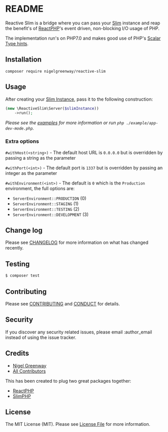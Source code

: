 # README

Reactive Slim is a bridge where you can pass your [Slim](https://www.slimframework.com/) instance and reap the benefit's of [ReactPHP](http://reactphp.org/)'s event driven, non-blocking I/O usage of PHP.

The implementation run's on PHP7.0 and makes good use of PHP's [Scalar Type hints](http://php.net/manual/en/functions.arguments.php#functions.arguments.type-declaration).  

## Installation

`composer require nigelgreenway/reactive-slim`

## Usage

After creating your [Slim Instance](https://www.slimframework.com/), pass it to the following construction:

```php
(new \ReactiveSlim\Server($slimInstance))
    ->run();
```

_Please see the [examples](/example) for more information or run `php ./example/app-dev-mode.php`._

### Extra options

`#withHost(<string>)` - The default host URL is `0.0.0.0` but is overridden by passing a string as the parameter

`#withPort(<int>)` - The default port is `1337` but is overridden by passing an integer as the parameter 

`#withEnvironment(<int>)` - The default is `0` which is the `Production` environment, the full options are:
 
  - `ServerEnvironment::PRODUCTION` (0)
  - `ServerEnvironment::STAGING` (1)
  - `ServerEnvironment::TESTING` (2)
  - `ServerEnvironment::DEVELOPMENT` (3)
  
## Change log

Please see [CHANGELOG](CHANGELOG.md) for more information on what has changed recently.

## Testing

``` bash
$ composer test
```

## Contributing

Please see [CONTRIBUTING](CONTRIBUTING.md) and [CONDUCT](CONDUCT.md) for details.

## Security

If you discover any security related issues, please email :author_email instead of using the issue tracker.

## Credits

- [Nigel Greenway](http://github.com/NigelGreenway)
- [All Contributors](link-contributors)

This has been created to plug two great packages together:
- [ReactPHP](https://github.com/slimphp/Slim/graphs/contributors)
- [SlimPHP](https://github.com/reactphp/react/graphs/contributors)

## License

The MIT License (MIT). Please see [License File](LICENSE.md) for more information.